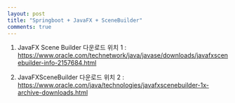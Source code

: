 ```yaml
---
layout: post
title: "Springboot + JavaFX + SceneBuilder"
comments: true
---
```




1. JavaFX Scene Builder 다운로드 위치 1 :
https://www.oracle.com/technetwork/java/javase/downloads/javafxscenebuilder-info-2157684.html

2. JavaFXSceneBuilder 다운로드 위치 2 :
https://www.oracle.com/java/technologies/javafxscenebuilder-1x-archive-downloads.html
